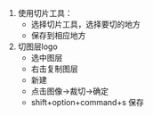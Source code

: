 1. 使用切片工具：
    - 选择切片工具，选择要切的地方
    - 保存到相应地方
2. 切图层logo
    - 选中图层
    - 右击复制图层
    - 新建
    - 点击图像→裁切→确定
    - shift+option+command+s 保存





